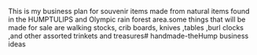 This is my business plan for souvenir items made from natural items found in the HUMPTULIPS and Olympic rain forest area.some things that will be made for sale are walking stocks, crib boards, knives ,tables ,burl clocks ,and other assorted trinkets and treasures# handmade-theHump
business ideas
